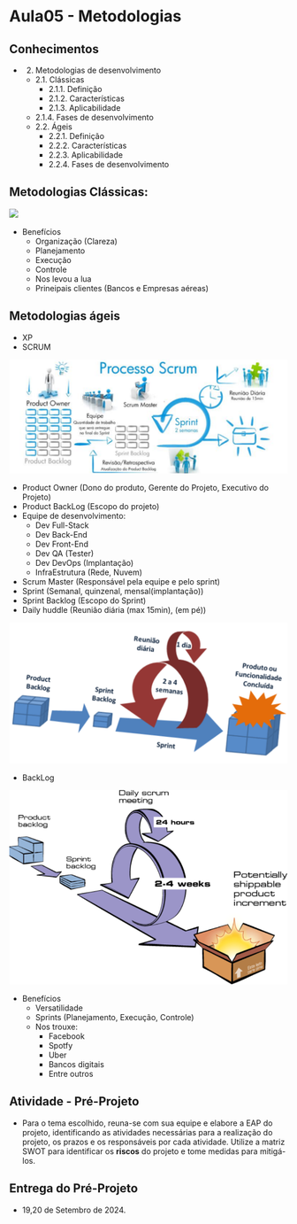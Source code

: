 # Aula05 - Metodologias

## Conhecimentos
- 2. Metodologias de desenvolvimento
	- 2.1. Clássicas
		- 2.1.1. Definição
		- 2.1.2. Características
		- 2.1.3. Aplicabilidade
	- 2.1.4. Fases de desenvolvimento
	- 2.2. Ágeis
		- 2.2.1. Definição
		- 2.2.2. Características
		- 2.2.3. Aplicabilidade
		- 2.2.4. Fases de desenvolvimento

## Metodologias Clássicas:
![](https://github.com/wellifabio/senai2021/blob/master/3des/projetos/aula07/ciclo_sistema.png)
- Benefícios
	- Organização (Clareza)
	- Planejamento
	- Execução
	- Controle
	- Nos levou a lua
	- Prineipais clientes (Bancos e Empresas aéreas)

## Metodologias ágeis
- XP
- SCRUM

![](scrum1.png)

- Product Owner (Dono do produto, Gerente do Projeto, Executivo do Projeto)
- Product BackLog (Escopo do projeto)
- Equipe de desenvolvimento:
	- Dev Full-Stack
	- Dev Back-End
	- Dev Front-End
	- Dev QA (Tester)
	- Dev DevOps (Implantação)
	- InfraEstrutura (Rede, Nuvem)
- Scrum Master (Responsável pela equipe e pelo sprint)
- Sprint (Semanal, quinzenal, mensal(implantação))
- Sprint Backlog (Escopo do Sprint)
- Daily huddle (Reunião diária (max 15min), (em pé))

![](scrum2.png)

- BackLog

![](scrum3.png)

- Benefícios
	- Versatilidade
	- Sprints (Planejamento, Execução, Controle)
	- Nos trouxe:
		- Facebook
		- Spotfy
		- Uber
		- Bancos digitais
		- Entre outros

## Atividade - Pré-Projeto
- Para o tema escolhido, reuna-se com sua equipe e elabore a EAP do projeto, identificando as atividades necessárias para a realização do projeto, os prazos e os responsáveis por cada atividade. Utilize a matriz SWOT para identificar os **riscos** do projeto e tome medidas para mitigá-los.

## Entrega do Pré-Projeto
- 19,20 de Setembro de 2024.